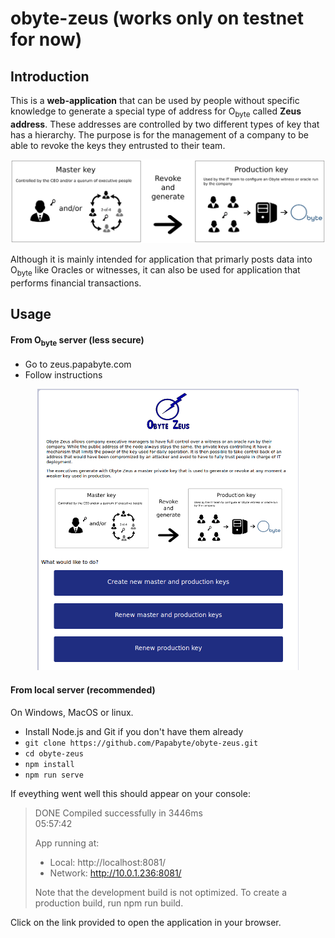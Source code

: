 # obyte-zeus (works only on testnet for now)

## Introduction
This is a **web-application** that can be used by people without specific knowledge to generate a special type of address for O<sub>byte</sub> called **Zeus address**. These addresses are controlled by two different types of key that has a hierarchy. The purpose is for the management of a company to be able to revoke the keys they entrusted to their team.

![Master key can revoke production key](https://raw.githubusercontent.com/Papabyte/obyte-zeus/master/public/drawing-zeus.svg?sanitize=true)

Although it is mainly intended for application that primarly posts data into O<sub>byte</sub> like Oracles or witnesses, it can also be used for application that performs financial transactions.


## Usage

#### From O<sub>byte</sub> server (less secure)

- Go to zeus.papabyte.com
- Follow instructions



<p align="center">
<img src="https://raw.githubusercontent.com/Papabyte/obyte-zeus/master/public/screenshot.png" height="450px" text-align="center">
</p>


#### From local server (recommended)

On Windows, MacOS or linux.

- Install Node.js and Git if you don't have them already
- `git clone https://github.com/Papabyte/obyte-zeus.git`
- `cd obyte-zeus`
- `npm install`
- `npm run serve`

If eveything went well this should appear on your console: 

>  DONE  Compiled successfully in 3446ms                                
> 05:57:42
> 
>   App running at:
>   - Local:   http://localhost:8081/ 
>   - Network: http://10.0.1.236:8081/
> 
>   Note that the development build is not optimized.   To create a
> production build, run npm run build.

Click on the link provided to open the application in your browser.

